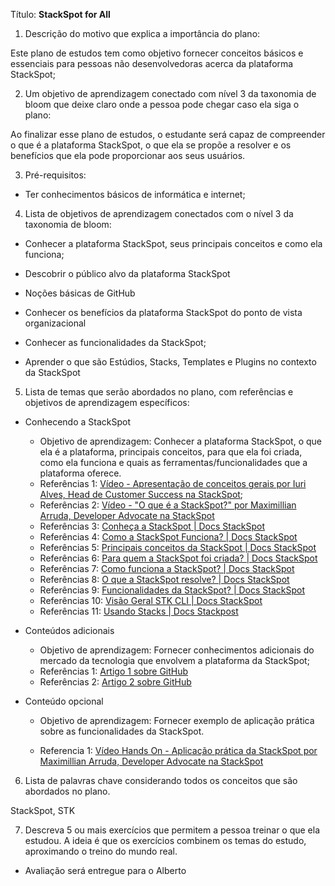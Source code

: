 Título: **StackSpot for All**



1. Descrição do motivo que explica a importância do plano:

Este plano de estudos tem como objetivo fornecer conceitos básicos e essenciais para pessoas não desenvolvedoras acerca da plataforma StackSpot;



2. Um objetivo de aprendizagem conectado com nível 3 da taxonomia de bloom que deixe claro onde a pessoa pode chegar caso ela siga o plano:

Ao finalizar esse plano de estudos, o estudante será capaz de compreender o que é a plataforma StackSpot, o que ela se propõe a resolver e os benefícios que ela pode proporcionar aos seus usuários.

3. Pré-requisitos:

- Ter conhecimentos básicos de informática e internet;

  

4. Lista de objetivos de aprendizagem conectados com o nível 3 da taxonomia de bloom:

- Conhecer a plataforma StackSpot, seus principais conceitos e como ela funciona;

- Descobrir o público alvo da plataforma StackSpot

- Noções básicas de GitHub

- Conhecer os benefícios da plataforma StackSpot do ponto de vista organizacional

- Conhecer as funcionalidades da StackSpot;

- Aprender o que são Estúdios, Stacks, Templates e Plugins no contexto da StackSpot

  

5. Lista de temas que serão abordados no plano, com referências e objetivos de aprendizagem específicos:

- Conhecendo a StackSpot

  - Objetivo de aprendizagem: Conhecer a plataforma StackSpot, o que ela é a plataforma, principais conceitos, para que ela foi criada, como ela funciona e quais as ferramentas/funcionalidades que a plataforma oferece.
  - Referências 1: [Vídeo - Apresentação de conceitos gerais por Iuri Alves, Head de Customer Success na StackSpot](https://www.youtube.com/watch?v=WEXjmMqvgfk);
  - Referências 2: [Vídeo - "O que é a StackSpot?" por Maximillian Arruda, Developer Advocate na StackSpot](https://www.youtube.com/watch?v=LcWSEizPizk)
  - Referências 3: [Conheça a StackSpot | Docs StackSpot](https://docs.stackspot.com/docs/getting-started/)
  - Referências 4: [Como a StackSpot Funciona? | Docs StackSpot](https://docs.stackspot.com/docs/getting-started/how-it-works/#o-que-%C3%A9-a-stackspot)
  - Referências 5: [Principais conceitos da StackSpot | Docs StackSpot](https://docs.stackspot.com/docs/getting-started/how-it-works/#principais-conceitos)
  - Referências 6: [Para quem a StackSpot foi criada? | Docs StackSpot](https://docs.stackspot.com/docs/getting-started/how-it-works/#para-quem-a-stackspot-foi-criada)
  - Referências 7: [Como funciona a StackSpot? | Docs StackSpot](https://docs.stackspot.com/docs/getting-started/how-it-works/#como-funciona)
  - Referências 8: [O que a StackSpot resolve? | Docs StackSpot](https://docs.stackspot.com/docs/getting-started/how-it-works/#o-que-a-stackspot-resolve)
  - Referências 9: [Funcionalidades da StackSpot? | Docs StackSpot](https://docs.stackspot.com/docs/getting-started/how-it-works/#funcionalidades-da-stackspot)
  - Referências 10: [Visão Geral STK CLI | Docs StackSpot](https://docs.stackspot.com/docs/stk-cli/overview/)
  - Referências 11: [Usando Stacks | Docs Stackpost](https://docs.stackspot.com/docs/use-stacks/user-quickstart/)

- Conteúdos adicionais

  - Objetivo de aprendizagem: Fornecer conhecimentos adicionais do mercado da tecnologia que envolvem a plataforma da StackSpot; 
  - Referências 1: [Artigo 1 sobre GitHub](https://tecnoblog.net/responde/o-que-e-github/) 
  - Referências 2: [Artigo 2 sobre GitHub](https://www.techtudo.com.br/listas/2021/05/o-que-e-o-github-veja-para-que-serve-a-rede-social-de-programadores.ghtml) 

- Conteúdo opcional

  - Objetivo de aprendizagem: Fornecer exemplo de aplicação prática sobre as funcionalidades da StackSpot.

  - Referencia 1: [Vídeo Hands On - Aplicação prática da StackSpot por Maximillian Arruda, Developer Advocate na StackSpot](https://www.youtube.com/watch?v=wpTfMwM5S7s)

    


6. Lista de palavras chave considerando todos os conceitos que são abordados no plano.

StackSpot, STK



7. Descreva 5 ou mais exercícios que permitem a pessoa treinar o que ela estudou. A ideia é que os exercícios combinem os temas do estudo, aproximando o treino do mundo real.

- Avaliação será entregue para o Alberto

  

